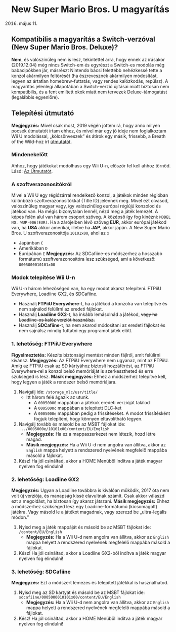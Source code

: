 # New Super Mario Bros. U magyarítás
2016. május 11.

## Kompatibilis a magyarítás a Switch-verzóval (New Super Mario Bros. Deluxe)?
**Nem**, és valószínűleg nem is lesz, tekintettel arra, hogy ennek az írásakor (2019.12.04) még nincs Switch-em és egyrészt a Switch-es modolás még babacipőkben jár, másrészt Nintendo bácsi felettébb nehézkessé tette a konzol akármilyen feltörését (ha észrevesznek akármilyen módosítást, legyen az ártatlan homebrew-futtatás, vagy rendes kalózkodás, repülsz).
A magyarítás jelenlegi állapotában a Switch-verzió újításai miatt biztosan nem kompatibilis, és a fent említett okok miatt nem tervezek Deluxe-támogatást (legalábbis egyenlőre).

## Telepítési útmutató
**Megjegyzés:** Mivel csak most, 2019 végén jöttem rá, hogy anno milyen pocsék útmutatót írtam ehhez, és mivel már egy jó ideje nem foglalkoztam Wii U modolással, „kölcsönveszek” és átírok egy másik, frissebb, a Breath of the Wild-hoz írt [útmutatót](https://botw-modding-database.fandom.com/wiki/Mod_Installation_Instructions).

### Mindenekelőtt
Ahhoz, hogy játékokat modolhass egy Wii U-n, először fel kell ahhoz törnöd. Lásd: [Az Útmutatót](https://wiiu.hacks.guide/).

### A szoftverazonosítókról
Mivel a Wii U egy régiózárral rendelkező konzol, a játékok minden régióban különböző szoftverazonosítókkal (Title ID) jelennek meg. Mivel ezt olvasod, valószínűleg magyar vagy, így valószínűleg európai régiújú konzolod és játékod van. Ha mégis bizonytalan lennél, nézd meg a játék lemezét. A képes felén alul van három csoport szöveg. A középső így fog kinézni: `MODEL NO. WUP-006(EUR)`. Ha a zárójelben lévő szöveg **EUR**, akkor európai játékod van, ha **USA** akkor amerikai, illetve ha **JAP**, akkor japán.
A New Super Mario Bros. U szoftverazonosítója `10101x00`, ahol az `x`
- Japánban `C`
- Amerikában `D`
- Európában `E`
**Megjegyzés:** Az SDCafiine-es módszerhez a hosszabb formátumú szoftverazonosítóra lesz szükséged, ami a következő: `0005000010101x00`

### Modok telepítése Wii U-n
Wii U-n három lehezőséged van, ha egy modot akarsz telepíteni. FTPiiU Everywhere, Loadiine GX2, és SDCafiine.
- Használj **FTPiiU Everywhere**-t, ha a játékod a konzolra van telepítve és nem sajnálod felülírni az eredeti fájlokat.
- Használj **Loadiine GX2**-t, ha inkább lemásolnád a játékod, ~~vagy ha Loadiine-os kalóz verziót használsz.~~
- Használj **SDCafiine**-t, ha nem akarod módosítani az eredeti fájlokat és nem sajnálsz mindig futtatni egy programot játék előtt.

### 1. lehetőség: FTPiiU Everywhere
**Figyelmeztetés:** Készíts biztonsági mentést minden fájlról, amit felülírni kívánsz.
**Megjegyzés:** Az FTPiiU Everywhere nem ugyanaz, mint az FTPiiU. Amíg az FTPiiU csak az SD kártyához biztosít hozzáférést, az FTPiiU Everywhere-rel a konzol belső memóriáját is szerkesztheted és erre szükséged is lesz.
**Másik megjegyzés:** Ehhez a módszerhez telepítve kell, hogy legyen a játék a rendszer belső memóriájára.

1. Navigálj ide: `/storage_mlc/usr/title/`
   - Itt három felé ágazik az utunk.
     - A `00050000` mappában a játékok eredeti verzióját találod
	 - A `0005000c` mappában a telepített DLC-ket
	 - A `0005000e` mappában pedig a frissítéseket. A modot frissítésként fogjuk telepíteni, hogy könnyen eltávolítható legyen.
2. Navigálj tovább és másold be az MSBT fájlokat ide: `.../0005000e/10101x00/content/EU/English`
   - **Megjegyzés:** Ha ez a mappaszerkezet nem létezik, hozd létre magad.
   - **Másik megjegyzés:** Ha a Wii U-d nem angolra van állítva, akkor az `English` mappa helyett a rendszered nyelvének megfelelő mappába másold a fájlokat.
3. Kész! Ha jól csináltad, akkor a HOME Menüből indítva a játék magyar nyelven fog elindulni!

### 2. lehetőség: Loadiine GX2
**Megjegyzés:** Ugyan a Loadiine továbbra is kiválóan működik, 2017 óta nem volt új verziója, és manapság kissé elavultnak számít. Csak akkor válaszd ezt a megoldást, ha biztosan így akarsz játszani.
**Másik megjegyzés:** Ehhez a módszerhez szükséged lesz egy Loadiine-formátumú (kicsomagolt) játékra. Vagy másold le a játékot magadnak, vagy szerezd be „ultra-legális módon.”

1. Nyisd meg a játék mappáját és másold be az MSBT fájlokat ide: `/content/EU/English`
   - **Megjegyzés:** Ha a Wii U-d nem angolra van állítva, akkor az `English` mappa helyett a rendszered nyelvének megfelelő mappába másold a fájlokat.
2. Kész! Ha jól csináltad, akkor a Loadiine GX2-ből indítva a játék magyar nyelven fog elindulni!

### 3. lehetőség: SDCafiine
**Megjegyzés:** Ezt a módszert lemezes és telepített játékkal is használhatod.

1. Nyisd meg az SD kártyát és másold be az MSBT fájlokat ide: `sdcafiine/0005000010101x00/content/EU/English`
   - **Megjegyzés:** Ha a Wii U-d nem angolra van állítva, akkor az `English` mappa helyett a rendszered nyelvének megfelelő mappába másold a fájlokat.
2. Kész! Ha jól csináltad, akkor a HOME Menüből indítva a játék magyar nyelven fog elindulni!
